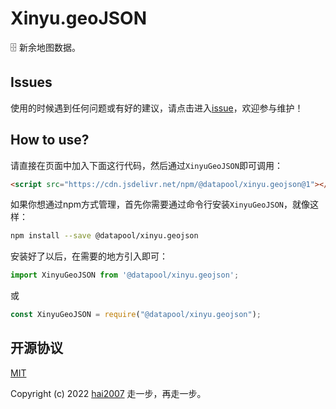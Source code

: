 # Xinyu.geoJSON
🗄️ 新余地图数据。

## Issues
使用的时候遇到任何问题或有好的建议，请点击进入[issue](https://github.com/hai2007/datapool/issues)，欢迎参与维护！

## How to use?

请直接在页面中加入下面这行代码，然后通过```XinyuGeoJSON```即可调用：

```html
<script src="https://cdn.jsdelivr.net/npm/@datapool/xinyu.geojson@1"></script>
```

如果你想通过npm方式管理，首先你需要通过命令行安装``````XinyuGeoJSON``````，就像这样：

```bash
npm install --save @datapool/xinyu.geojson
```

安装好了以后，在需要的地方引入即可：

```js
import XinyuGeoJSON from '@datapool/xinyu.geojson';
```

或

```js
const XinyuGeoJSON = require("@datapool/xinyu.geojson");
```

开源协议
---------------------------------------
[MIT](https://github.com/hai2007/datapool/blob/master/LICENSE)

Copyright (c) 2022 [hai2007](https://hai2007.gitee.io/sweethome/) 走一步，再走一步。
